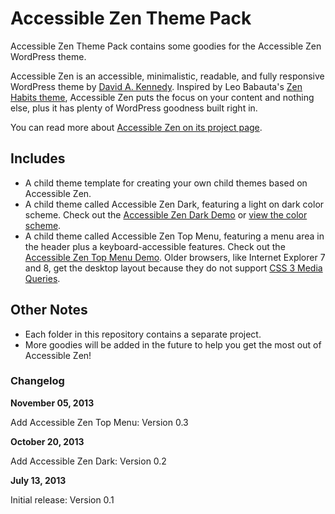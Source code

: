 # Accessible Zen Theme Pack

Accessible Zen Theme Pack contains some goodies for the Accessible Zen WordPress theme.

Accessible Zen is an accessible, minimalistic, readable, and fully responsive WordPress theme by [David A. Kennedy](http://davidakennedy.com). Inspired by Leo Babauta's [Zen Habits theme](http://zenhabits.net/theme/), Accessible Zen puts the focus on your content and nothing else, plus it has plenty of WordPress goodness built right in.

You can read more about [Accessible Zen on its project page](http://davidakennedy.com/projects/accessible-zen/).

## Includes

* A child theme template for creating your own child themes based on Accessible Zen.
* A child theme called Accessible Zen Dark, featuring a light on dark color scheme. Check out the [Accessible Zen Dark Demo](http://wpthemes.davidakennedy.com/accessible-zen-dark/) or [view the color scheme](http://accessibility.oit.ncsu.edu/tools/color-contrast/accessible-color-palette.php?&colors=f5f5f5,222222,333333,444444,666666,59cdff,15b9ff,eca0a2&main=222222&level=AA).
* A child theme called Accessible Zen Top Menu, featuring a menu area in the header plus a keyboard-accessible features. Check out the [Accessible Zen Top Menu Demo](http://wpthemes.davidakennedy.com/accessible-zen-top-menu/). Older browsers, like Internet Explorer 7 and 8, get the desktop layout because they do not support [CSS 3 Media Queries](http://caniuse.com/#feat=css-mediaqueries).

## Other Notes

* Each folder in this repository contains a separate project.
* More goodies will be added in the future to help you get the most out of Accessible Zen!

### Changelog

**November 05, 2013**

Add Accessible Zen Top Menu: Version 0.3

**October 20, 2013**

Add Accessible Zen Dark: Version 0.2

**July 13, 2013**

Initial release: Version 0.1